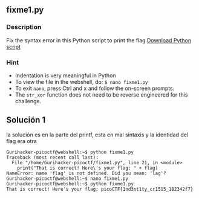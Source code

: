 ## fixme1.py
### Description 
Fix the syntax error in this Python script to print the flag.[Download Python script](https://artifacts.picoctf.net/c/27/fixme1.py)

### Hint
- Indentation is very meaningful in Python
- To view the file in the webshell, do: `$ nano fixme1.py`
- To exit `nano`, press Ctrl and x and follow the on-screen prompts.
- The `str_xor` function does not need to be reverse engineered for this challenge.


## Solución 1
la solución es en la parte del printf, esta en mal sintaxis y la identidad del flag era otra

```
Gurihacker-picoctf@webshell:~$ python fixme1.py
Traceback (most recent call last):
  File "/home/Gurihacker-picoctf/fixme1.py", line 21, in <module>
    print("That is correct! Here\'s your flag: " + flag)
NameError: name 'flag' is not defined. Did you mean: 'lag'?
Gurihacker-picoctf@webshell:~$ nano fixme1.py
Gurihacker-picoctf@webshell:~$ python fixme1.py
That is correct! Here's your flag: picoCTF{1nd3nt1ty_cr1515_182342f7}
```



